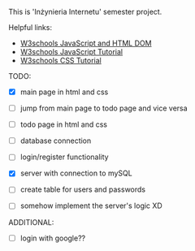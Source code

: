 This is 'Inżynieria Internetu' semester project.

Helpful links:
- [W3schools JavaScript and HTML DOM](https://www.w3schools.com/jsref/default.asp)
- [W3schools JavaScript Tutorial](https://www.w3schools.com/js/default.asp)
- [W3schools CSS Tutorial](https://www.w3schools.com/css/default.asp)

TODO:
- [x] main page in html and css
- [ ] jump from main page to todo page and vice versa
- [ ] todo page in html and css
- [ ] database connection
- [ ] login/register functionality
- [x] server with connection to mySQL 
- [ ] create table for users and passwords 
- [ ] somehow implement the server's logic XD


ADDITIONAL:
- [ ] login with google??

